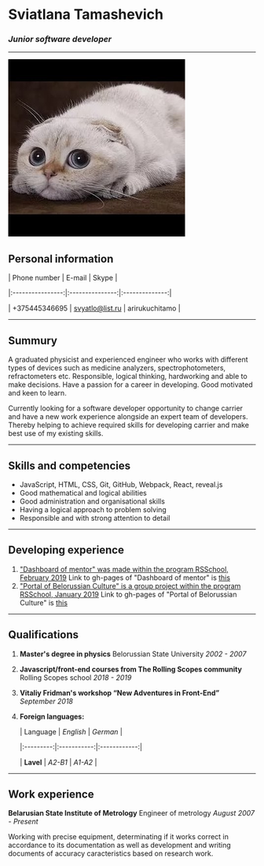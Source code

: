# **Sviatlana Tamashevich**
### **_Junior software developer_**
***
![CatsPhoto](./svyatlo.jpg)
## **Personal information**

| Phone number     |     E-mail      |     Skype      |

|:----------------:|:---------------:|:--------------:|

| +375445346695    | svyatlo@list.ru | arirukuchitamo |

***

## **Summury**
A graduated physicist and experienced engineer who works with different types of devices such as medicine analyzers, spectrophotometers, refractometers etc. Responsible, logical thinking, hardworking and able to make decisions. Have a passion for a career in developing. Good motivated and keen to learn.

Currently looking for a software developer opportunity to change carrier and have a new work experience alongside an expert team of developers. Thereby helping to achieve required skills for developing carrier and make best use of my existing skills.

***

## **Skills and competencies**
- JavaScript, HTML, CSS, Git, GitHub, Webpack, React, reveal.js
- Good mathematical and logical abilities
- Good administration and organisational skills
- Having a logical approach to problem solving
- Responsible and with strong attention to detail

***

## **Developing experience**
1. ["Dashboard of mentor" was made within the program RSSchool, February 2019][Dashboard]
Link to gh-pages of "Dashboard of mentor" is [this][GHDashboard]
2. ["Portal of Belorussian Culture" is a group project within the program RSSchool, January 2019][CultPortal]
Link to gh-pages of "Portal of Belorussian Culture" is [this][GHCultPortal]

***

## **Qualifications**
1. **Master's degree in physics**
Belorussian State University *2002 - 2007*

2. **Javascript/front-end courses from The Rolling Scopes community**
Rolling Scopes school *2018 - 2019*

3. **Vitaliy Fridman's workshop “New Adventures in Front-End”** *September 2018*

4. **Foreign languages:**

   | Language  |  *English*  |   *German*   |

   |:---------:|:-----------:|:------------:|

   | **Lavel** |   *A2-B1*   |    *A1-A2*   |

***

## **Work experience**
**Belarusian State Institute of Metrology**
Engineer of metrology *August 2007 - Present*

Working with precise equipment, determinating if it works correct in accordance to its documentation as well as development and writing documents of accuracy caracteristics based on research work.

[Dashboard]: https://github.com/svyatlo/mentor-dashboard
[GHDashboard]: https://svyatlo.github.io/mentor-dashboard/
[CultPortal]: https://github.com/svyatlo/rss-group-16
[GHCultPortal]: https://svyatlo.github.io/rss-group-16/
